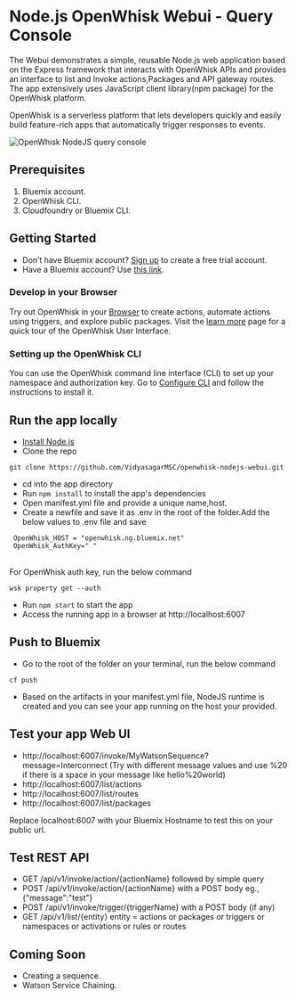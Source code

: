 # Node.js OpenWhisk Webui - Query Console

The Webui demonstrates a simple, reusable Node.js web application based on the Express framework that interacts with OpenWhisk APIs and provides an interface to list and Invoke actions,Packages and API gateway routes. The app extensively uses JavaScript client library(npm package) for the OpenWhisk platform.

OpenWhisk is a serverless platform that lets developers quickly and easily build feature-rich apps that automatically trigger responses to events.

![OpenWhisk NodeJS query console](https://raw.githubusercontent.com/VidyasagarMSC/openwhisk-nodejs-webui/master/public/images/Openwhisk-nodejs.gif)

## Prerequisites
1. Bluemix account.
2. OpenWhisk CLI.
3. Cloudfoundry or Bluemix CLI.

## Getting Started
- Don’t have Bluemix account? <a title="(Opens in a new tab or window)" href="https://console.ng.bluemix.net/registration/" target="_blank">Sign up</a> to create a free trial account.
- Have a Bluemix account? Use <a title="(Opens in a new tab or window)" href="https://console.ng.bluemix.net/openwhisk/editor" target="_blank">this link</a>.

### Develop in your Browser

Try out OpenWhisk in your [Browser](https://console.ng.bluemix.net/openwhisk/editor) to create actions, automate actions using triggers, and explore public packages. Visit the [learn more](https://console.ng.bluemix.net/openwhisk/learn) page for a quick tour of the OpenWhisk User Interface.

### Setting up the OpenWhisk CLI

You can use the OpenWhisk command line interface (CLI) to set up your namespace and authorization key. Go to [Configure CLI](https://new-console.ng.bluemix.net/openwhisk/cli) and follow the instructions to install it.


## Run the app locally

- [Install Node.js][]
- Clone the repo
```
git clone https://github.com/VidyasagarMSC/openwhisk-nodejs-webui.git
```
- cd into the app directory
- Run `npm install` to install the app's dependencies
- Open manifest.yml file and provide a unique name,host.
- Create a newfile and save it as .env in the root of the folder.Add the below
  values to .env file and save

```
 OpenWhisk_HOST = "openwhisk.ng.bluemix.net"
 OpenWhisk_AuthKey=" "

```
<br>For OpenWhisk auth key, run the below command
```
wsk property get --auth
```
- Run `npm start` to start the app
- Access the running app in a browser at http://localhost:6007
## Push to Bluemix

- Go to the root of the folder on your terminal, run the below command
```
cf push
```
- Based on the artifacts in your manifest.yml file, NodeJS runtime is created and you can see your app running on the host your provided.

## Test your app Web UI

- http://localhost:6007/invoke/MyWatsonSequence?message=Interconnect (Try with different message values and use %20 if there is a space in your message like hello%20world)
-   http://localhost:6007/list/actions
- 	http://localhost:6007/list/routes
- 	http://localhost:6007/list/packages

Replace localhost:6007 with your Bluemix Hostname to test this on your public url.

## Test REST API
-  GET /api/v1/invoke/action/{actionName} followed by simple query
-  POST /api/v1/invoke/action/{actionName} with a POST body eg., {"message":"test"}
-  POST /api/v1/invoke/trigger/{triggerName} with a POST body (if any)
-  GET /api/v1/list/{entity} entity = actions or packages or triggers or namespaces or activations or rules or routes

## Coming Soon

- Creating a sequence.
- Watson Service Chaining.


[Install Node.js]: https://nodejs.org/en/download/
